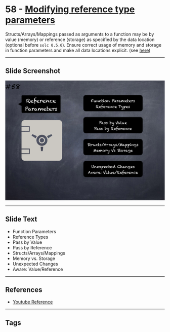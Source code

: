 # 58 - [Modifying reference type parameters](Modifying%20reference%20type%20parameters.md)
Structs/Arrays/Mappings passed as arguments to a function may be by value (memory) or reference (storage) as specified by the data location (optional before `solc 0.5.0`). Ensure correct usage of memory and storage in function parameters and make all data locations explicit. (see [here](https://github.com/crytic/slither/wiki/Detector-Documentation#modifying-storage-array-by-value))
___
## Slide Screenshot
![058.png](../../images/4.Pitfalls%20and%20Best%20Practices%20101/058.png)
___
## Slide Text
- Function Parameters
- Reference Types
- Pass by Value
- Pass by Reference
- Structs/Arrays/Mappings
- Memory vs. Storage
- Unexpected Changes
- Aware: Value/Reference
___
## References
- [Youtube Reference](https://youtu.be/YVewx1xVROE?t=1578)
___
## Tags